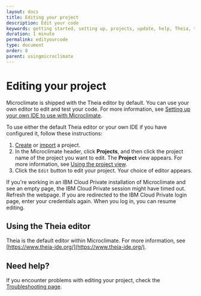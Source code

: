 ```yaml
---
layout: docs
title: Editing your project
description: Edit your code
keywords: getting started, setting up, projects, update, help, Theia, test, edit, Theia editor, using own IDE, empty page, refresh, credentials, default editor, Node.js profiling support, code highlighting, JavaScript file
duration: 1 minute
permalink: edityourcode
type: document
order: 8
parent: usingmicroclimate
---
```


# Editing your project

Microclimate is shipped with the Theia editor by default. You can use your own editor to edit and test your code. For more information, see [Setting up your own IDE to use with Microclimate](settingownide).

To use either the default Theia editor or your own IDE if you have configured it, follow these instructions:
1. [Create](creatingaproject) or [import](importingaproject) a project.
2. In the Microclimate header, click **Projects**, and then click the project name of the project you want to edit. The **Project** view appears. For more information, see [Using the project view](projectview).
3. Click the `Edit` button to edit your project. Your choice of editor appears.

If you're working in an IBM Cloud Private installation of Microclimate and see an empty page, the IBM Cloud Private session might have timed out. Refresh the webpage. If you are redirected to the IBM Cloud Private login page, enter your credentials again. When you log in, you can resume editing.

## Using the Theia editor
Theia is the default editor within Microclimate. For more information, see [https://www.theia-ide.org/](https://www.theia-ide.org/).

## Need help?
If you encounter problems with editing your project, check the [Troubleshooting page](troubleshooting#editing-your-project).
